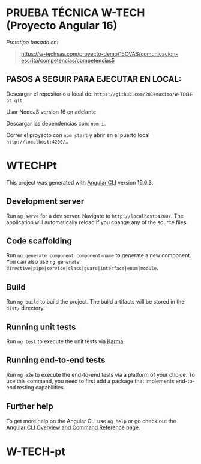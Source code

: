 # PRUEBA TÉCNICA W-TECH (Proyecto Angular 16)
*Prototipo basado en:*
>https://w-techsas.com/proyecto-demo/15OVAS/comunicacion-escrita/competencias/competencias5

## PASOS A SEGUIR PARA EJECUTAR EN LOCAL:
Descargar el repositorio a local de: `https://github.com/2014maximo/W-TECH-pt.git`.

Usar NodeJS version 16 en adelante

Descargar las dependencias con:
`npm i`.

Correr el proyecto con `npm start` y abrir en el puerto local `http://localhost:4200/`..



# WTECHPt

This project was generated with [Angular CLI](https://github.com/angular/angular-cli) version 16.0.3.

## Development server

Run `ng serve` for a dev server. Navigate to `http://localhost:4200/`. The application will automatically reload if you change any of the source files.

## Code scaffolding

Run `ng generate component component-name` to generate a new component. You can also use `ng generate directive|pipe|service|class|guard|interface|enum|module`.

## Build

Run `ng build` to build the project. The build artifacts will be stored in the `dist/` directory.

## Running unit tests

Run `ng test` to execute the unit tests via [Karma](https://karma-runner.github.io).

## Running end-to-end tests

Run `ng e2e` to execute the end-to-end tests via a platform of your choice. To use this command, you need to first add a package that implements end-to-end testing capabilities.

## Further help

To get more help on the Angular CLI use `ng help` or go check out the [Angular CLI Overview and Command Reference](https://angular.io/cli) page.
# W-TECH-pt

